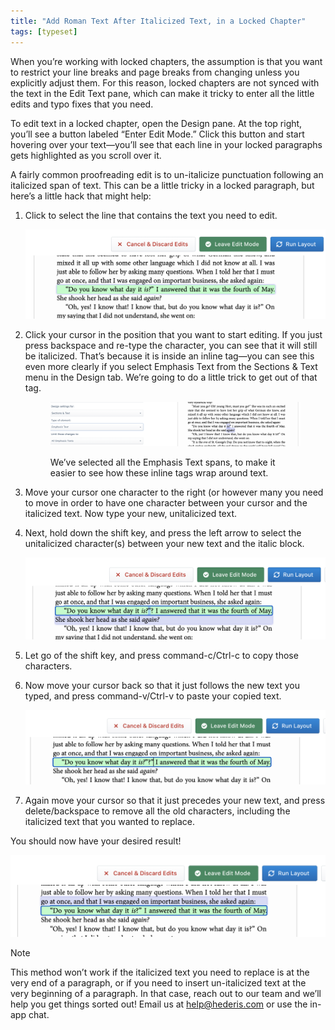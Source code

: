 ```yaml
---
title: "Add Roman Text After Italicized Text, in a Locked Chapter"
tags: [typeset]
---
```

 
<html><body><section data-type="chapter" class="hsecchapter" data-hederis-type="hsecchapter" id="unitalicize-text" data-pi-attrs="id: unitalicize-text; data-tags: typeset;" role="doc-chapter" data-tags="typeset" data-author-name=" " data-book-title=" " title="Add Roman Text After Italicized Text, in a Locked Chapter"><p class="hblkp" data-hederis-type="hblkp" id="pLluyClaI">When you&#8217;re working with locked chapters, the assumption is that you want to restrict your line breaks and page breaks from changing unless you explicitly adjust them. For this reason, locked chapters are not synced with the text in the Edit Text pane, which can make it tricky to enter all the little edits and typo fixes that you need.</p><p class="hblkp" data-hederis-type="hblkp" id="pc4nW7Xke">To edit text in a locked chapter, open the Design pane. At the top right, you&#8217;ll see a button labeled &#8220;Enter Edit Mode.&#8221; Click this button and start hovering over your text&#8212;you&#8217;ll see that each line in your locked paragraphs gets highlighted as you scroll over it.</p><p class="hblkp" data-hederis-type="hblkp" id="pBLVgcsVF">A fairly common proofreading edit is to un-italicize punctuation following an italicized span of text. This can be a little tricky in a locked paragraph, but here&#8217;s a little hack that might help:</p><ol class="hwprnumlist" data-hederis-type="hwprnumlist" id="p2ayxRUJN"><li class="hblkoli" data-hederis-type="hblkoli" id="li7tEgxNXe"><p class="hblkoli" data-hederis-type="hblklip" id="pdhvOgSgu">Click to select the line that contains the text you need to edit.</p><img data-hederis-type="hblkimg" class="hblkimg" id="peaPtvD7q" src="/images/edit_ital_1.png" data-img-src="/images/edit_ital_1.png"/></li><li class="hblkoli" data-hederis-type="hblkoli" id="liUtl9AXZJ"><p class="hblkoli" data-hederis-type="hblklip" id="pXZb8hg6W">Click your cursor in the position that you want to start editing. If you just press backspace and re-type the character, you can see that it will still be italicized. That&#8217;s because it is inside an inline tag&#8212;you can see this even more clearly if you select Emphasis Text from the Sections &amp; Text menu in the Design tab. We&#8217;re going to do a little trick to get out of that tag.</p><figure class="hwprfig" data-hederis-type="hwprfig" id="peWjNBxvt"><img data-hederis-type="hblkimg" class="hblkimg" id="pUEH6FxaL" src="/images/edit_ital_all_emphasis.png" data-img-src="/images/edit_ital_all_emphasis.png"/><p class="hblkcaption" data-hederis-type="hblkcaption" id="ptr7NfiuL">We&#8217;ve selected all the Emphasis Text spans, to make it easier to see how these inline tags wrap around text.</p></figure></li><li class="hblkoli" data-hederis-type="hblkoli" id="li4LVr3AZ1"><p class="hblkoli" data-hederis-type="hblklip" id="p7jraRIVC">Move your cursor one character to the right (or however many you need to move in order to have one character between your cursor and the italicized text. Now type your new, unitalicized text.</p></li><li class="hblkoli" data-hederis-type="hblkoli" id="ligTLZ9Tlt"><p class="hblkoli" data-hederis-type="hblklip" id="pwGZ3J0dn">Next, hold down the shift key, and press the left arrow to select the unitalicized character(s) between your new text and the italic block. </p><img data-hederis-type="hblkimg" class="hblkimg" id="pF0kEjsL3" src="/images/edit_ital_2.png" data-img-src="/images/edit_ital_2.png"/></li><li class="hblkoli" data-hederis-type="hblkoli" id="liFZYVbd3c"><p class="hblkoli" data-hederis-type="hblklip" id="ppqj5v66t">Let go of the shift key, and press command-c/Ctrl-c to copy those characters.</p></li><li class="hblkoli" data-hederis-type="hblkoli" id="li4ms1H8mY"><p class="hblkoli" data-hederis-type="hblklip" id="pC2xp58Qk">Now move your cursor back so that it just follows the new text you typed, and press command-v/Ctrl-v to paste your copied text.</p><img data-hederis-type="hblkimg" class="hblkimg" id="pvBT7kUmy" src="/images/edit_ital_3.png" data-img-src="/images/edit_ital_3.png"/></li><li class="hblkoli" data-hederis-type="hblkoli" id="liEm8ZFehY"><p class="hblkoli" data-hederis-type="hblklip" id="pYiQSdb2a">Again move your cursor so that it just precedes your new text, and press delete/backspace to remove all the old characters, including the italicized text that you wanted to replace.</p></li></ol><p class="hblkp" data-hederis-type="hblkp" id="pzh3Rf6LU">You should now have your desired result!</p><img data-hederis-type="hblkimg" class="hblkimg" id="pwbzHe1Q0" src="/images/edit_ital_4.png" data-img-src="/images/edit_ital_4.png"/><aside class="hwprbox box" data-hederis-type="hwprbox" id="pvQwoNnzr" data-type="sidebar"><p class="hblktype" data-hederis-type="hblktype" id="p2eSyG1K3">Note</p><p class="hblkp" data-hederis-type="hblkp" id="puWctaUEP">This method won&#8217;t work if the italicized text you need to replace is at the very end of a paragraph, or if you need to insert un-italicized text at the very beginning of a paragraph. In that case, reach out to our team and we&#8217;ll help you get things sorted out! Email us at <a href="mailto:help@hederis.com" data-hederis-type="hspana" id="pbxvnSPQF"><span class="Hyperlink" data-hederis-type="hspnspan" id="pDS9gLrgN">help@hederis.com</span></a> or use the in-app chat.</p></aside></section></body></html>
